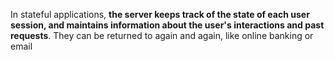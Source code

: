 
In stateful applications, **the server keeps track of the state of each user session, and maintains information about the user's interactions and past requests**. They can be returned to again and again, like online banking or email